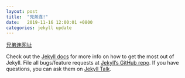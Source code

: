 ```yaml
---
layout: post
title:  "兄弟连!"
date:   2019-11-16 12:00:01 +0800
categories: jekyll update
---
```

[兄弟连网址][兄弟连网址]

Check out the [Jekyll docs][jekyll-docs] for more info on how to get the most out of Jekyll. File all bugs/feature requests at [Jekyll’s GitHub repo][jekyll-gh]. If you have questions, you can ask them on [Jekyll Talk][jekyll-talk].

[jekyll-docs]: https://jekyllrb.com/docs/home
[jekyll-gh]:   https://github.com/jekyll/jekyll
[jekyll-talk]: https://talk.jekyllrb.com/
[兄弟连网址]:http://www.baidu.com
